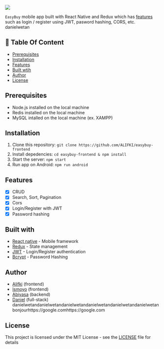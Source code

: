 ![](https://i.imgur.com/ISldpR4.png)


`EasyBuy` mobile app built with React Native and Redux which has [features](https://github.com/ALIFKI/easybuy-frontend#features) such as login / register using JWT, pasword hashing, CORS, etc. danielwetan

## :memo: Table Of Content
* [Prerequisites](https://github.com/ALIFKI/easybuy-frontend#prerequisites)
* [Installation](https://github.com/ALIFKI/easybuy-frontend#installation)
* [Features](https://github.com/ALIFKI/easybuy-frontend#features)
* [Built wtih](https://github.com/ALIFKI/easybuy-frontend#features)
* [Author](https://github.com/ALIFKI/easybuy-frontend#author)
* [License](https://github.com/ALIFKI/easybuy-frontend#license)

## Prerequisites
- Node.js installed on the local machine
- Redis installed on the local machine
- MySQL intalled on the local machine (ex. XAMPP)
## Installation
1. Clone this repository:
    `git clone https://github.com/ALIFKI/easybuy-frontend`
2. Install depedencies:
    `cd easybuy-frontend & npm install`
3. Start the server:
    `npm start`
5. Run app on Android:
    `npm run android`

## Features
- [x] CRUD
- [x] Search, Sort, Pagination
- [x] Cors
- [x] Login/Register with JWT
- [x] Password hashing

## Built with
- [React native](https://reactnative.dev/) - Mobile framework
- [Redux](https://redux.js.org/) - State management
- [JWT](https://jwt.io/) - Login/Register authentication
- [Bcrypt](https://github.com/kelektiv/node.bcrypt.js) - Password Hashing

## Author
- [Alifki](https://github.com/ALIFKI) (frontend)
- [Ismoyo](https://github.com/ismoyo23) (frontend)
- [Abiyasa](https://github.com/byasaa) (backend)
- [Daniel](https://github.com/danielwetan) (full-stack)
danielwetandanielwetandanielwetandanielwetandanielwetandanielwetanbonjourhttps://google.comhttps://google.com
## License
This project is licensed under the MIT License - see the [LICENSE](https://github.com/ALIFKI/easybuy-frontendblob/master/LICENSE) file for details
